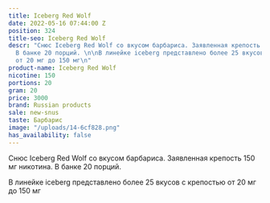 ```yaml
---
title: Iceberg Red Wolf
date: 2022-05-16 07:44:00 Z
position: 324
title-seo: Iceberg Red Wolf
descr: "Снюс Iceberg Red Wolf со вкусом барбариса. Заявленная крепость 150 мг никотина.
  В банке 20 порций. \n\nВ линейке iceberg представлено более 25 вкусов с крепостью
  от 20 мг до 150 мг\n"
product-name: Iceberg Red Wolf
nicotine: 150
portions: 20
gram: 20
price: 3000
brand: Russian products
sale: new-snus
taste: Барбарис
image: "/uploads/14-6cf828.png"
has_availability: false
---
```


Снюс Iceberg Red Wolf со вкусом барбариса. Заявленная крепость 150 мг никотина. В банке 20 порций. 

В линейке iceberg представлено более 25 вкусов с крепостью от 20 мг до 150 мг
